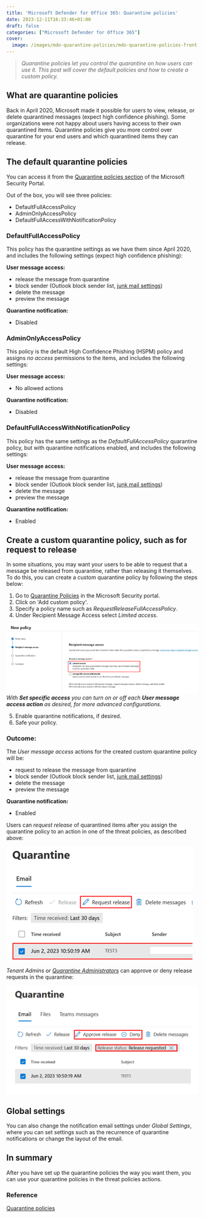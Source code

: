 ```yaml
---
title: 'Microsoft Defender for Office 365: Quarantine policies'
date: 2023-12-11T16:33:46+01:00
draft: false
categories: ["Microsoft Defender for Office 365"]
cover: 
  image: /images/mdo-quarantine-policies/mdo-quarantine-policies-front.png
---
```


> _Quarantine policies let you control the quarantine on how users can use it. This post will cover the default policies and how to create a custom policy._

## What are quarantine policies
Back in April 2020, Microsoft made it possible for users to view, release, or delete quarantined messages (expect high confidence phishing). Some organizations were not happy about users having access to their own quarantined items. Quarantine policies give you more control over quarantine for your end users and which quarantined items they can release.

## The default quarantine policies
You can access it from the [Quarantine policies section](https://security.microsoft.com/quarantinePolicies) of the Microsoft Security Portal.

Out of the box, you will see three policies: 
- DefaultFullAccessPolicy 
- AdminOnlyAccessPolicy
- DefaultFullAccessWithNotificationPolicy

### DefaultFullAccessPolicy
This policy has the quarantine settings as we have them since April 2020, and includes the following settings (expect high confidence phishing):

**User message access:**
- release the message from quarantine
- block sender (Outlook block sender list, [junk mail settings](https://support.microsoft.com/en-us/office/filter-junk-email-and-spam-in-outlook-db786e79-54e2-40cc-904f-d89d57b7f41d))
- delete the message
- preview the message

**Quarantine notification:**
- Disabled

### AdminOnlyAccessPolicy
This policy is the default High Confidence Phishing (HSPM) policy and assigns _no access_ permissions to the items, and includes the following settings:

**User message access:**
- No allowed actions

**Quarantine notification:**
- Disabled

### DefaultFullAccessWithNotificationPolicy
This policy has the same settings as the _DefaultFullAccessPolicy_ quarantine policy, but with quarantine notifications enabled, and includes the following settings:

**User message access:**
- release the message from quarantine
- block sender (Outlook block sender list, [junk mail settings](https://support.microsoft.com/en-us/office/filter-junk-email-and-spam-in-outlook-db786e79-54e2-40cc-904f-d89d57b7f41d))
- delete the message
- preview the message

**Quarantine notification:**
- Enabled

## Create a custom quarantine policy, such as for request to release
In some situations, you may want your users to be able to request that a message be released from quarantine, rather than releasing it themselves. To do this, you can create a custom quarantine policy by following the steps below:

1. Go to [Quarantine Policies](https://security.microsoft.com/quarantinePolicies) in the Microsoft Security portal.
2. Click on 'Add custom policy'.
3. Specify a policy name such as _RequestReleaseFullAccessPolicy_.
4. Under Recipient Message Access select _Limited access_.

![IMAGE](/images/mdo-quarantine-policies/mdo-quarantine-policies-newpolicy.png) 
*With **Set specific access** you can turn on or off each **User message access action** as desired, for more advanced configurations.*

5. Enable quarantine notifications, if desired.
6. Safe your policy.

### Outcome:
The _User message access_ actions for the created custom quarantine policy will be:
- request to release the message from quarantine
- block sender (Outlook block sender list, [junk mail settings](https://support.microsoft.com/en-us/office/filter-junk-email-and-spam-in-outlook-db786e79-54e2-40cc-904f-d89d57b7f41d))
- delete the message
- preview the message

**Quarantine notification:**
- Enabled

Users can _request release_ of quarantined items after you assign the quarantine policy to an action in one of the threat policies, as described above:

![IMAGE](/images/mdo-quarantine-policies/mdo-quarantine-policies-requestrelease.png)

_Tenant Admins_ or _[Quarantine Administrators](https://learn.microsoft.com/en-us/microsoft-365/security/office-365-security/mdo-portal-permissions?view=o365-worldwide#modify-email--collaboration-role-group-role-assignments-in-the-microsoft-defender-portal)_ can approve or deny release requests in the quarantine:

![IMAGE](/images/mdo-quarantine-policies/mdo-quarantine-policies-approverelease.png)

## Global settings
You can also change the notification email settings under _Global Settings_, where you can set settings such as the recurrence of quarantine notifications or change the layout of the email.

## In summary
After you have set up the quarantine policies the way you want them, you can use your quarantine policies in the threat policies actions.

### Reference
[Quarantine policies](https://learn.microsoft.com/en-us/microsoft-365/security/office-365-security/quarantine-policies)
